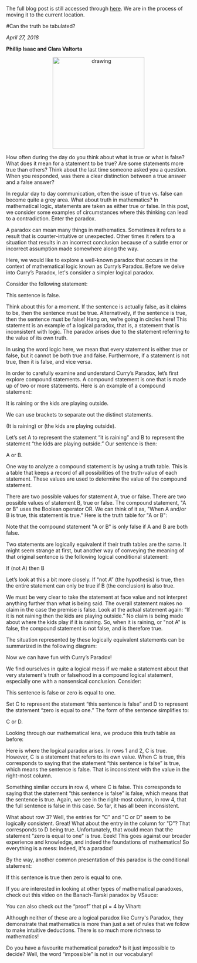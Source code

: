 The full blog post is still accessed through [here](https://www.1onepsilon.com/single-post/2018/04/27/Can-the-truth-be-tabulated/). We are in the process of moving it to the current location.

#Can the truth be tabulated?

*April 27, 2018*

**Phillip Isaac and Clara Valtorta**


<center>
 <img class = "blog-inline-image" src="https://es-app.com/assets/lglg27.jpg" alt="drawing" width="250px"/>
</center> 


How often during the day do you think about what is true or what is false? What does it mean for a statement to be true? Are some statements more true than others? Think about the last time someone asked you a question. When you responded, was there a clear distinction between a true answer and a false answer?

 

In regular day to day communication, often the issue of true vs. false can become quite a grey area. What about truth in mathematics? In mathematical logic, statements are taken as either true or false. In this post, we consider some examples of circumstances where this thinking can lead to a contradiction. Enter the paradox.

 

A paradox can mean many things in mathematics. Sometimes it refers to a result that is counter-intuitive or unexpected. Other times it refers to a situation that results in an incorrect conclusion because of a subtle error or incorrect assumption made somewhere along the way.

 

Here, we would like to explore a well-known paradox that occurs in the context of mathematical logic known as Curry’s Paradox. Before we delve into Curry’s Paradox, let's consider a simpler logical paradox.

Consider the following statement:

 

This sentence is false.

 

Think about this for a moment. If the sentence is actually false, as it claims to be, then the sentence must be true. Alternatively, if the sentence is true, then the sentence must be false! Hang on, we’re going in circles here! This statement is an example of a logical paradox, that is, a statement that is inconsistent with logic. The paradox arises due to the statement referring to the value of its own truth.

 

In using the word logic here, we mean that every statement is either true or false, but it cannot be both true and false. Furthermore, if a statement is not true, then it is false, and vice versa. 

 

In order to carefully examine and understand Curry’s Paradox, let’s first explore compound statements. A compound statement is one that is made up of two or more statements. Here is an example of a compound statement:

 

It is raining or the kids are playing outside.

 


We can use brackets to separate out the distinct statements.

 

(It is raining) or (the kids are playing outside).

 

Let’s set A to represent the statement “it is raining” and B to represent the statement “the kids are playing outside.” Our sentence is then:

 

A or B.

 

One way to analyze a compound statement is by using a truth table. This is a table that keeps a record of all possibilities of the truth-value of each statement. These values are used to determine the value of the compound statement.

 

There are two possible values for statement A, true or false. There are two possible values of statement B, true or false. The compound statement, "A or B" uses the Boolean operator OR. We can think of it as, "When A and/or B is true, this statement is true." Here is the truth table for "A or B":



Note that the compound statement "A or B" is only false if A and B are both false.

 

Two statements are logically equivalent if their truth tables are the same. It might seem strange at first, but another way of conveying the meaning of that original sentence is the following logical conditional statement:

 

If (not A) then B



Let’s look at this a bit more closely. If “not A” (the hypothesis) is true, then the entire statement can only be true if B (the conclusion) is also true.

 

We must be very clear to take the statement at face value and not interpret anything further than what is being said. The overall statement makes no claim in the case the premise is false. Look at the actual statement again: “If it is not raining then the kids are playing outside.” No claim is being made about where the kids play if it is raining. So, when it is raining, or "not A" is false,  the compound statement is not false, and is therefore true.

 

The situation represented by these logically equivalent statements can be summarized in the following diagram:


Now we can have fun with Curry’s Paradox!

 

We find ourselves in quite a logical mess if we make a statement about that very statement's truth or falsehood in a compound logical statement, especially one with a nonsensical conclusion. Consider:

 

This sentence is false or zero is equal to one.

 

Set C to represent the statement “this sentence is false” and D to represent the statement “zero is equal to one.” The form of the sentence simplifies to:

 

C or D.

 

Looking through our mathematical lens, we produce this truth table as before:



Here is where the logical paradox arises. In rows 1 and 2, C is true. However, C is a statement that refers to its own value. When C is true, this corresponds to saying that the statement “this sentence is false” is true, which means the sentence is false. That is inconsistent with the value in the right-most column. 

 

Something similar occurs in row 4, where C is false. This corresponds to saying that the statement “this sentence is false” is false, which means that the sentence is true. Again, we see in the right-most column, in row 4, that the full sentence is false in this case. So far, it has all been inconsistent.

 

What about row 3? Well, the entries for "C" and "C or D" seem to be logically consistent. Great! What about the entry in the column for "D"? That corresponds to D being true. Unfortunately, that would mean that the statement "zero is equal to one" is true. Eeek! This goes against our broader experience and knowledge, and indeed the foundations of mathematics! So everything is a mess: Indeed, it's a paradox!

 

By the way, another common presentation of this paradox is the conditional statement:

 

If this sentence is true then zero is equal to one.

If you are interested in looking at other types of mathematical paradoxes, check out this video on the Banach-Tarski paradox by VSauce:

 


 

You can also check out the “proof” that pi = 4 by Vihart:

 


Although neither of these are a logical paradox like Curry's Paradox, they demonstrate that mathematics is more than just a set of rules that we follow to make intuitive deductions. There is so much more richness to mathematics!

 

Do you have a favourite mathematical paradox? Is it just impossible to decide? Well, the word “impossible” is not in our vocabulary!

 

 